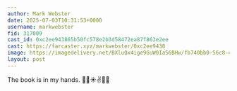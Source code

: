 ```yaml
---
author: Mark Webster
date: 2025-07-03T10:31:53+0000
username: markwebster
fid: 317009
cast_id: 0xc2ee943865b50fc578e2b3d58472ea87f863e2ee
cast: https://farcaster.xyz/markwebster/0xc2ee9438
image: https://imagedelivery.net/BXluQx4ige9GuW0Ia56BHw/fb740bb0-56c8-4415-6339-f1cabc04ae00/original
layout: post
---
```

The book is in my hands. 💪🙌☀️✌️🙏🥳  

<img src='https://imagedelivery.net/BXluQx4ige9GuW0Ia56BHw/fb740bb0-56c8-4415-6339-f1cabc04ae00/original' alt='' referrerpolicy='no-referrer'/>